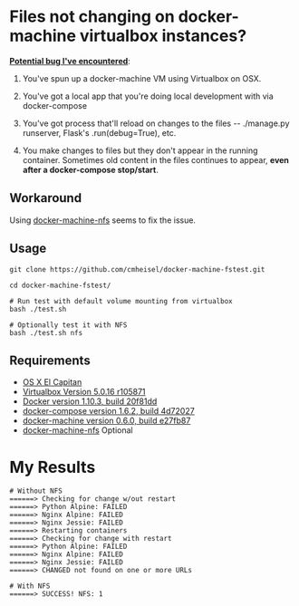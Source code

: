 Files not changing on docker-machine virtualbox instances?
=============================================================

**[Potential bug I've encountered](https://github.com/docker/machine/issues/3222)**:

1. You've spun up a docker-machine VM using Virtualbox on OSX.

2. You've got a local app that you're doing local development with via docker-compose

3. You've got process that'll reload on changes to the files -- ./manage.py runserver, Flask's .run(debug=True), etc.

4. You make changes to files but they don't appear in the running container. Sometimes old content in the files continues to appear, **even after a docker-compose stop/start**.

Workaround
--------------

Using [docker-machine-nfs](https://github.com/adlogix/docker-machine-nfs) seems to fix the issue.


Usage
--------
```
git clone https://github.com/cmheisel/docker-machine-fstest.git

cd docker-machine-fstest/

# Run test with default volume mounting from virtualbox
bash ./test.sh

# Optionally test it with NFS
bash ./test.sh nfs
```

Requirements
---------------
* [OS X El Capitan](https://itunes.apple.com/us/app/os-x-el-capitan/id1018109117?mt=12)
* [Virtualbox Version 5.0.16 r105871](https://www.virtualbox.org/wiki/Downloads)
* [Docker version 1.10.3, build 20f81dd](https://docs.docker.com/engine/installation/mac/)
* [docker-compose version 1.6.2, build 4d72027](https://docs.docker.com/compose/)
* [docker-machine version 0.6.0, build e27fb87](https://docs.docker.com/machine/)
* [docker-machine-nfs](https://github.com/adlogix/docker-machine-nfs) Optional


My Results
=============
```
# Without NFS
======> Checking for change w/out restart
======> Python Alpine: FAILED
======> Nginx Alpine: FAILED
======> Nginx Jessie: FAILED
======> Restarting containers
======> Checking for change with restart
======> Python Alpine: FAILED
======> Nginx Alpine: FAILED
======> Nginx Jessie: FAILED
======> CHANGED not found on one or more URLs

# With NFS
======> SUCCESS! NFS: 1
```
